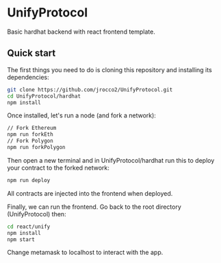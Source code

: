 # UnifyProtocol

Basic hardhat backend with react frontend template. 
## Quick start

The first things you need to do is cloning this repository and installing its
dependencies:

```sh
git clone https://github.com/jrocco2/UnifyProtocol.git
cd UnifyProtocol/hardhat
npm install
```

Once installed, let's run a node (and fork a network):

```sh
// Fork Ethereum
npm run forkEth
// Fork Polygon
npm run forkPolygon
```

Then open a new terminal and in UnifyProtocol/hardhat run this to
deploy your contract to the forked network:

```sh
npm run deploy
```
All contracts are injected into the frontend when deployed.

Finally, we can run the frontend. Go back to the root directory (UnifyProtocol) then:

```sh
cd react/unify
npm install
npm start
```

Change metamask to localhost to interact with the app.
